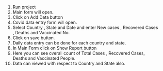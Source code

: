 1) Run project<br>
2) Main form will open.<br>
3) Click on Add Data button<br>
4) Covid data entry form will open.<br>
5) Select Country , State and Date and enter New cases , Recovered Cases , Deaths and Vaccinated No.<br>
6) Click on save button.<br>
7) Daily data entry can be done for each country and state.<br>
8) In Main Form click on Show Report button <br>
9) Here you can see overall count of Total Cases , Recovered Cases, Deaths and Vaccinated People.<br>
10) Data can viewed with respect to Country  and State  also.<br>
